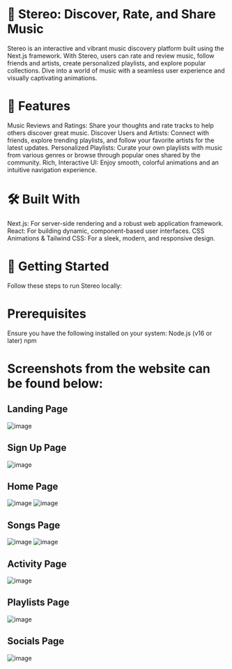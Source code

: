 # 🎵 Stereo: Discover, Rate, and Share Music
Stereo is an interactive and vibrant music discovery platform built using the Next.js framework. With Stereo, users can rate and review music, follow friends and artists, create personalized playlists, and explore popular collections. Dive into a world of music with a seamless user experience and visually captivating animations.

# 🌟 Features
Music Reviews and Ratings: Share your thoughts and rate tracks to help others discover great music.
Discover Users and Artists: Connect with friends, explore trending playlists, and follow your favorite artists for the latest updates.
Personalized Playlists: Curate your own playlists with music from various genres or browse through popular ones shared by the community.
Rich, Interactive UI: Enjoy smooth, colorful animations and an intuitive navigation experience.
# 🛠️ Built With
Next.js: For server-side rendering and a robust web application framework.
React: For building dynamic, component-based user interfaces.
CSS Animations & Tailwind CSS: For a sleek, modern, and responsive design.
# 🚀 Getting Started
Follow these steps to run Stereo locally:

# Prerequisites
Ensure you have the following installed on your system:
Node.js (v16 or later)
npm

# Screenshots from the website can be found below:
## Landing Page
![image](https://github.com/user-attachments/assets/27f0169f-7b46-4d4e-b276-95782ed66c0b)
## Sign Up Page
![image](https://github.com/user-attachments/assets/b847644d-3cb9-475c-a115-622769dfccc6)
## Home Page
![image](https://github.com/user-attachments/assets/3c916737-2933-4838-aa17-b065d5a693f7)
![image](https://github.com/user-attachments/assets/53f8b9fd-f3a7-462a-8ff4-1cd0530ab3da)
## Songs Page
![image](https://github.com/user-attachments/assets/ba611a15-f632-479f-b077-2ee49cc20fdf)
![image](https://github.com/user-attachments/assets/e3d81a66-1b13-433e-b39b-333fd2a77250)
## Activity Page
![image](https://github.com/user-attachments/assets/c770f30c-6f91-4630-9809-a5acea0ab7cc)
## Playlists Page
![image](https://github.com/user-attachments/assets/cceb0325-63d4-48a3-8277-601b7119486b)
## Socials Page
![image](https://github.com/user-attachments/assets/959fa2e6-009f-47a1-ae7b-36c6baec2e9d)
